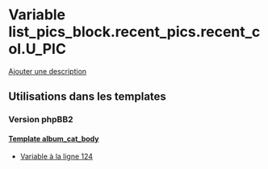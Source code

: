 # Variable list_pics_block.recent_pics.recent_col.U_PIC
[Ajouter une description](https://fa-tvars.appspot.com/var/list_pics_block.recent_pics.recent_col.U_PIC)

## Utilisations dans les templates

### Version phpBB2

#### [Template album_cat_body](subsilver/album_cat_body.md)
* [Variable &agrave; la ligne 124](../subsilver/album_cat_body.tpl#L124)